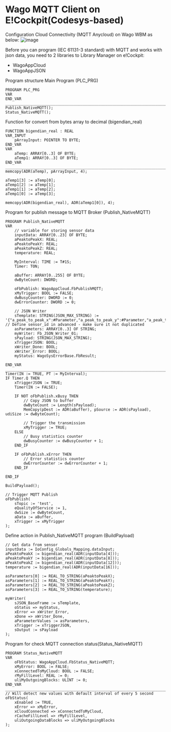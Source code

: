 # Wago MQTT Client on E!Cockpit(Codesys-based)

Configuration Cloud Connectivity (MQTT Anycloud) on Wago WBM as below:
![image](https://user-images.githubusercontent.com/19525030/138884622-c57d5a61-50fa-4fce-a311-4cf9df2f4b2e.png)

Before you can program (IEC 61131-3 standard) with MQTT and works with json data, you need to 2 libraries to Library Manager on e!Cockpit:
- WagoAppCloud
- WagoAppJSON

Program structure Main Program (PLC_PRG)
```
PROGRAM PLC_PRG
VAR
END_VAR
________________________________________________________________________________________________
Publish_NativeMQTT();
Status_NativeMQTT();
```
Function for convert from bytes array to decimal (bigendian_real)
```
FUNCTION bigendian_real : REAL
VAR_INPUT
	pArrayInput: POINTER TO BYTE;
END_VAR
VAR
	aTemp: ARRAY[0..3] OF BYTE;
	aTemp1: ARRAY[0..3] OF BYTE;
END_VAR
________________________________________________________________________________________________
memcopy(ADR(aTemp), pArrayInput, 4);

aTemp1[3] := aTemp[0];
aTemp1[2] := aTemp[1];
aTemp1[1] := aTemp[2];
aTemp1[0] := aTemp[3];

memcopy(ADR(bigendian_real), ADR(aTemp1[0]), 4);
```
Program for publish message to MQTT Broker (Publish_NativeMQTT)
```
PROGRAM Publish_NativeMQTT
VAR
	// variable for storing sensor data
	inputData: ARRAY[0..23] OF BYTE;
	aPeaktoPeakX: REAL;
	aPeaktoPeakY: REAL;
	aPeaktoPeakZ: REAL;
	temperature: REAL;

	MyInterval: TIME := T#1S;
	Timer: TON;
	
	aBuffer: ARRAY[0..255] OF BYTE;
	dwByteCount: DWORD;
	
	oFbPublish: WagoAppCloud.FbPublishMQTT;
	xMyTrigger: BOOL := FALSE;
	dwBusyCounter: DWORD := 0;
	dwErrorCounter: DWORD := 0;
	
	// JSON Writer
	sTemplate: STRING(JSON_MAX_STRING) := '{"a_peak_to_peak_x":#Parameter,"a_peak_to_peak_y":#Parameter,"a_peak_to_peak_z":#Parameter,"temperature":#Parameter,"sensor_id":"1"}'; // Define sensor_id in advanced - make sure it not duplicated
	asParameters: ARRAY[0..3] OF STRING;
	myWriter: Fb_JSON_Writer_01;
	sPayload: STRING(JSON_MAX_STRING);
	xTriggerJSON: BOOL;
	xWriter_Done: BOOL;
	xWriter_Error: BOOL;
	myStatus: WagoSysErrorBase.FbResult;
	
END_VAR
________________________________________________________________________________________________
Timer(IN := TRUE, PT := MyInterval);
IF Timer.Q THEN
	xTriggerJSON := TRUE;
	Timer(IN := FALSE);
	
	IF NOT oFbPublish.xBusy THEN
		// Copy JSON to buffer
		dwByteCount := Length(sPayload);
		MemCopy(pDest := ADR(aBuffer), pSource := ADR(sPayload), udiSize := dwByteCount);
		
		// Trigger the transmission
		xMyTrigger := TRUE;
	ELSE
		// Busy statistics counter
		dwBusyCounter := dwBusyCounter + 1;		
	END_IF
	
	IF oFbPublish.xError THEN
		// Error statistics counter
		dwErrorCounter := dwErrorCounter + 1;
	END_IF
	
END_IF

BuildPayload();

// Trigger MQTT Publish
oFbPublish(
	sTopic := 'test',
	eQualityOfService := 1,
	dwSize := dwByteCount,
	aData := aBuffer,
	xTrigger := xMyTrigger
);
```
Define action in Publish_NativeMQTT program (BuildPayload)
```
// Get data from sensor
inputData := IoConfig_Globals_Mapping.dataInput;
aPeaktoPeakX := bigendian_real(ADR(inputData[4]));
aPeaktoPeakY := bigendian_real(ADR(inputData[8]));
aPeaktoPeakZ := bigendian_real(ADR(inputData[12]));
temperature := bigendian_real(ADR(inputData[16]));

asParameters[0] := REAL_TO_STRING(aPeaktoPeakX);
asParameters[1] := REAL_TO_STRING(aPeaktoPeakY);
asParameters[2] := REAL_TO_STRING(aPeaktoPeakZ);
asParameters[3] := REAL_TO_STRING(temperature);

myWriter(
	sJSON_BaseFrame := sTemplate,
	oStatus => myStatus,
	xError => xWriter_Error,
	xDone => xWriter_Done,
	aParameterValues := asParameters,
	xTrigger := xTriggerJSON,
	sOutput := sPayload
);
```
Program for check MQTT connection status(Status_NativeMQTT)
```
PROGRAM Status_NativeMQTT
VAR
	oFbStatus: WagoAppCloud.FbStatus_NativeMQTT;
	xMyError: BOOL := FALSE;
	xConnectedToMyCloud: BOOL := FALSE;
	rMyFillLevel: REAL := 0;
	uliMyOutgoingBlocks: ULINT := 0;
END_VAR
________________________________________________________________________________________________
// Will detect new values with default interval of every 5 second
oFbStatus(
	xEnabled := TRUE,
	xError => xMyError,
	xCloudConnected => xConnectedToMyCloud,
	rCacheFillLevel => rMyFillLevel,
	uliOutgoingDataBlocks => uliMyOutgoingBlocks
);
```
